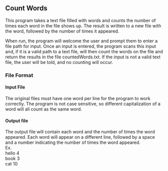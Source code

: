 ## Count Words
This program takes a text file filled with words and counts the number of times each word in the file shows up. The result is written to a new file with the word, followed by the number of times it appeared.  

When run, the program will welcome the user and prompt them to enter a file path for input. Once an input is entered, the program scans this input and, if it is a valid path to a text file, will then count the words on the file and return the results in the file countedWords.txt. If the input is not a valid text file, the user will be told, and no counting will occur.
### File Format
#### Input File
The original files must have one word per line for the program to work correctly. The program is not case sensitive, so different capitalization of a word will all count as the same word.
#### Output file
The output file will contain each word and the number of times the word appeared. Each word will appear on a different line, followed by a space and a number indicating the number of times the word appeared.  
Ex.  
hello 4  
book 3  
cat 10  